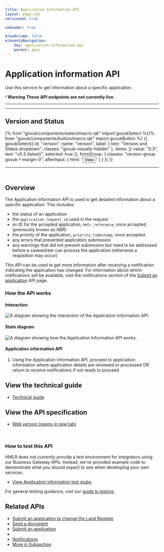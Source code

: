 ```yaml
---
title: Application Information API
layout: page.njk
versioned: true

noheader: true

breadcrumb: false
eleventyNavigation:
    key: application-information-api
    parent: apis
---
```


<div class="govuk-grid-row">
  <div class="govuk-grid-column-two-thirds">
    <h1 class="govuk-heading-xl">
      Application information API
    </h1>
    <p class="govuk-body-l">Use this service to get information about a specific application.</p>
    <div class="govuk-warning-text">
      <span class="govuk-warning-text__icon" aria-hidden="true">!</span>
      <strong class="govuk-warning-text__text">
        <span class="govuk-visually-hidden">Warning</span>
        These API endpoints are not currently live.
      </strong>
    </div>
    <hr class="govuk-section-break govuk-section-break--visible">
  </div>
</div>
<div class="govuk-grid-row">
  <div class="govuk-grid-column-two-thirds">
    <hr class="govuk-section-break govuk-section-break--m govuk-section-break--visible govuk-!-margin-top-0">

  <div class="govuk-grid-row">
    <div class="govuk-grid-column-one-half version-label-center-y">
        <h2 class="govuk-heading-m govuk-!-margin-0" id="version-and-status">Version and Status</h2>
    </div>
    <div class="govuk-grid-column-one-half">{% from "govuk/components/select/macro.njk" import govukSelect %}{% from "govuk/components/button/macro.njk" import govukButton %}
        {{ govukSelect({
        id: "version",
        name: "version",
        label: {
            text: "Version and Status dropdown",
            classes: "govuk-visually-hidden"
        },
        items: [{
            value: "0.3",
            text: "v0.3 (latest)",
            selected: true
        }],
        formGroup: {
            classes: "version-group govuk-!-margin-0",
            afterInput: {
                html: '<button type="submit" 
                class="govuk-button govuk-!-margin-0" 
                data-module="govuk-button"
                onclick="setVersion();"
                >View</button>'
            }
        }
        }) }}</div>
    </div>
    <hr class="govuk-section-break govuk-section-break--m govuk-section-break--visible">    
    <div>
      <h2 class="govuk-heading-m" id="overview"><br>Overview</h2>
      <p class="govuk-body">The Application information API is used to get detailed information about a specific
        application. This includes:</p>
      <ul class="govuk-list govuk-list--bullet">
        <li>the status of an application</li>
        <li>the <code class="x-govuk-code x-govuk-code--inline">application_request_id</code> used in the
          request</li>
        <li>an ID for the accepted application, <code
            class="x-govuk-code x-govuk-code--inline">hmlr_reference</code>, once accepted (previously known as
          ABR)</li>
        <li>the priority of the application, <code
            class="x-govuk-code x-govuk-code--inline">priority_timestamp</code>, once accepted</li>
        <li>any errors that prevented application submission</li>
        <li>any warnings that did not prevent submission but need to be addressed before a caseworker can process the
          application (otherwise a requisition may occur)</li>
      </ul>
      <p class="govuk-body">This API can be used to get more information after receiving a notification indicating the
        application has changed. For information about which notifications will be available, visit the notifications
        section of the <a class="govuk-body govuk-link" href="/apis/submit-an-application">Submit an application</a> API
        page.</p>
    </div>
    <div>
      <h3 class="govuk-heading-m" id="how-the-service-api-works">How the API works</h3>
      <div class="govuk-!-padding-bottom-3"></div>
      <h4 class="govuk-heading-m">Interaction</h4>
      <div class="govuk-!-padding-bottom-3"></div>
      <img src="/assets/images/ApplicationInformation_interaction_diagram.png"
        alt="A diagram showing the interaction of the Application Information API.">
      <h4 class="govuk-heading-m">State diagram</h4>
      <div class="govuk-!-padding-bottom-3"></div>
      <img src="/assets/images/ApplicationInformation_State_diagram.png"
        alt="A diagram showing how the Application Information API works.">
    </div>
    <div class="govuk-!-padding-bottom-3"></div>
    <h4 class="govuk-heading-s">Application information API</h4>
    <ol class="govuk-list govuk-list--number">
      <li>Using the Application information API, proceed to application information where application details are
        reviewed or processed OR return to receive notifications if not ready to proceed</li>
    </ol>
    <div>
      <h2 class="govuk-heading-m" id="view-the-technical-guide">View the technical guide</h2>
      <ul class="govuk-list">
        <li>
          <a class="govuk-body govuk-link" href="./technical-guide">Technical guide</a>
        </li>
      </ul>
    </div>
    <div>
      <h2 class="govuk-heading-m" id="view-the-api-specification">View the API specification</h2>
      <ul class="govuk-list">
        <li>
          <a class="govuk-body govuk-link"
            href="https://landregistry.github.io/bgtechdoc/vcad/v0_3/vcad-spec.html#tag/Application-information-API"
            rel="noreferrer noopener" target="_blank">Web version (opens in new tab)</a>
        </li>
      </ul>
    </div>
    <br>
    <div>
      <h3 class="govuk-heading-m" id="how-to-test-this-service-api">How to test this API</h3>
      <p class="govuk-body">HMLR does not currently provide a test environment for integrators using our Business
        Gateway APIs. Instead, we’ve provided example code to demonstrate what you should expect to see when developing
        your own services.</p>
      <ul class="govuk-list">
        <li>
          <p class="govuk-body"><a class="govuk-body govuk-link" href="./test-stubs">View
              Application information test stubs</a>.</p>
        </li>
      </ul>
      <p class="govuk-body">For general testing guidance, visit our <a class="govuk-body govuk-link"
          href="/a-guide-to-testing">guide to testing</a>.</p>
    </div>
  </div>
  <div class="govuk-grid-column-one-third">
    <aside class="related-items" role="complementary">
      <h2 class="govuk-heading-m" id="related-apis">
        Related APIs
      </h2>
      <nav role="navigation" aria-labelledby="related-apis">
        <ul class="govuk-list govuk-!-font-size-16">
          <li>
            <a class="govuk-body govuk-link" href="/apis/submit-an-application-to-change-the-land-register">
              Submit an application to change the Land Register
            </a>
          </li>
          <li>
            <a class="govuk-body govuk-link" href="/apis/send-a-document">
              Send a document
            </a>
          </li>
          <li>
            <a class="govuk-body govuk-link" href="/apis/submit-an-application">
              Submit an application
            </a>
          </li>
          <li>
          </li>
          <li>
            <a class="govuk-body govuk-link" href="/apis/notifications">
              Notifications
            </a>
          </li>
          <li>
            <a class="govuk-body govuk-link govuk-!-font-weight-bold" href="/find-a-service-api">
              More <span class="govuk-visually-hidden">in Subsection</span>
            </a>
          </li>
        </ul>
      </nav>
    </aside>
  </div>
</div>